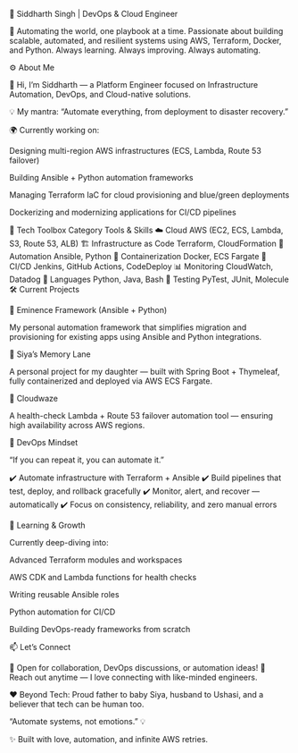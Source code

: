 🧠 Siddharth Singh | DevOps & Cloud Engineer

🚀 Automating the world, one playbook at a time.
Passionate about building scalable, automated, and resilient systems using AWS, Terraform, Docker, and Python.
Always learning. Always improving. Always automating.

⚙️ About Me

👋 Hi, I’m Siddharth — a Platform Engineer focused on Infrastructure Automation, DevOps, and Cloud-native solutions.

💡 My mantra: “Automate everything, from deployment to disaster recovery.”

🌍 Currently working on:

Designing multi-region AWS infrastructures (ECS, Lambda, Route 53 failover)

Building Ansible + Python automation frameworks

Managing Terraform IaC for cloud provisioning and blue/green deployments

Dockerizing and modernizing applications for CI/CD pipelines

🧰 Tech Toolbox
Category	Tools & Skills
☁️ Cloud	AWS (EC2, ECS, Lambda, S3, Route 53, ALB)
🏗️ Infrastructure as Code	Terraform, CloudFormation
🧩 Automation	Ansible, Python
🐳 Containerization	Docker, ECS Fargate
🔄 CI/CD	Jenkins, GitHub Actions, CodeDeploy
📊 Monitoring	CloudWatch, Datadog
🧠 Languages	Python, Java, Bash
🧪 Testing	PyTest, JUnit, Molecule
🛠️ Current Projects

🔹 Eminence Framework (Ansible + Python)

My personal automation framework that simplifies migration and provisioning for existing apps using Ansible and Python integrations.

🔹 Siya’s Memory Lane

A personal project for my daughter — built with Spring Boot + Thymeleaf, fully containerized and deployed via AWS ECS Fargate.

🔹 Cloudwaze

A health-check Lambda + Route 53 failover automation tool — ensuring high availability across AWS regions.

🧩 DevOps Mindset

“If you can repeat it, you can automate it.”

✔️ Automate infrastructure with Terraform + Ansible
✔️ Build pipelines that test, deploy, and rollback gracefully
✔️ Monitor, alert, and recover — automatically
✔️ Focus on consistency, reliability, and zero manual errors

🌱 Learning & Growth

Currently deep-diving into:

Advanced Terraform modules and workspaces

AWS CDK and Lambda functions for health checks

Writing reusable Ansible roles

Python automation for CI/CD

Building DevOps-ready frameworks from scratch

📫 Let’s Connect

💬 Open for collaboration, DevOps discussions, or automation ideas!
📧 Reach out anytime — I love connecting with like-minded engineers.

❤️ Beyond Tech:
Proud father to baby Siya, husband to Ushasi, and a believer that tech can be human too.

“Automate systems, not emotions.” 💡

✨ Built with love, automation, and infinite AWS retries.
